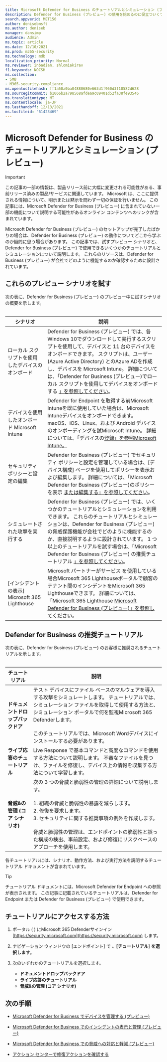 ```yaml
---
title: Microsoft Defender for Business のチュートリアルとシミュレーション (プレビュー)
description: Defender for Business (プレビュー) の使用を始めるのに役立ついくつかのチュートリアルについて説明します。
search.appverid: MET150
author: denisebmsft
ms.author: deniseb
manager: dansimp
audience: Admin
ms.topic: article
ms.date: 12/10/2021
ms.prod: m365-security
ms.technology: mdb
localization_priority: Normal
ms.reviewer: inbadian, shlomiakirav
f1.keywords: NOCSH
ms.collection:
- SMB
- M365-security-compliance
ms.openlocfilehash: ff1a50a0ba04880680e663d1f960d3f10582d628
ms.sourcegitcommit: b1066b2a798568afdea9c09401d52fa38fe93546
ms.translationtype: MT
ms.contentlocale: ja-JP
ms.lasthandoff: 12/13/2021
ms.locfileid: "61423469"
---
```

# <a name="tutorials-and-simulations-in-microsoft-defender-for-business-preview"></a>Microsoft Defender for Business のチュートリアルとシミュレーション (プレビュー)

> [!IMPORTANT]
> この記事の一部の情報は、製品リリース前に大幅に変更される可能性がある、事前リリース済みの製品/サービスに関連しています。 Microsoft は、ここに提供される情報について、明示または黙示を問わず一切の保証を行いません。 この記事には、Microsoft Defender for Business (プレビュー) に含まれていない一部の機能について説明する可能性があるオンライン コンテンツへのリンクが含まれています。

Microsoft Defender for Business (プレビュー) のセットアップが完了したばかりの場合は、Defender for Business (プレビュー) の動作についてどこから学ぶのか疑問に思う場合があります。 この記事では、試すプレビュー シナリオと、Defender for Business (プレビュー) で使用できるいくつかのチュートリアルとシミュレーションについて説明します。 これらのリソースは、Defender for Business (プレビュー) が会社でどのように機能するのか確認するために設計されています。

## <a name="try-these-preview-scenarios"></a>これらのプレビュー シナリオを試す

次の表に、Defender for Business (プレビュー) のプレビュー中に試すシナリオの概要を示します。 
<br/><br/>


| シナリオ  | 説明  |
|---------|---------|
| ローカル スクリプトを使用したデバイスのオンボード     | Defender for Business (プレビュー) では、各Windows 10でダウンロードして実行するスクリプトを使用して、デバイスと 11 台のデバイスをオンボードできます。 スクリプトは、ユーザー (Azure Active Directory) とのAzure ADを作成し、デバイスを Microsoft Intune。 詳細については、「Defender for Business (プレビュー)でローカル スクリプトを使用してデバイスをオンボードする [」を参照してください](mdb-onboard-devices.md#onboard-a-device-using-a-local-script-in-defender-for-business)。         |
| デバイスを使用したオンボード Microsoft Intune     | Defender for Endpoint を取得する前Microsoft Intuneを既に使用していた場合は、Microsoft Intuneデバイスをオンボードできます。 macOS、iOS、Linux、および Android デバイスのオンボーディングを試Microsoft Intune。 詳細については、「デバイスの[登録」を参照Microsoft Intune。](/mem/intune/enrollment/device-enrollment)        |
| セキュリティ ポリシーと設定の編集     | Defender for Business (プレビュー) でセキュリティ ポリシーと設定を管理している場合は、[デバイス構成] ページを使用してポリシーを表示および編集します。 詳細については、「Microsoft Defender for Business (プレビュー)のポリシーを表示 [または編集する」を参照してください](mdb-view-edit-policies.md)。        |
| シミュレートされた攻撃を実行する   | Defender for Business (プレビュー) では、いくつかのチュートリアルとシミュレーションを利用できます。 これらのチュートリアルとシミュレーションは、Defender for Business (プレビュー) の脅威保護機能が会社でどのように機能するのか、直接説明するように設計されています。 1 つ以上のチュートリアルを試す場合は、「Microsoft Defender for Business (プレビュー) の推奨チュートリアル [」を参照してください](#recommended-tutorials-for-defender-for-business)。         |
| [インシデントの表示] Microsoft 365 Lighthouse     | Microsoft パートナーがサービス を使用している場合Microsoft 365 Lighthouseポータルで顧客のテナント間のインシデントをMicrosoft 365 Lighthouseできます。 詳細については、「Microsoft 365 Lighthouse [Microsoft Defender for Business (プレビュー)」を参照してください](mdb-lighthouse-integration.md)。       |


## <a name="recommended-tutorials-for-defender-for-business"></a>Defender for Business の推奨チュートリアル

次の表に、Defender for Business (プレビュー) のお客様に推奨されるチュートリアルを示します。
<br/><br/>


| チュートリアル  | 説明  |
|---------|---------|
| **ドキュメントドロップバックドア**     | テスト デバイスにファイル ベースのマルウェアを導入する攻撃をシミュレートします。 チュートリアルでは、シミュレーション ファイルを取得して使用する方法と、シミュレーション ポータルで何を監視Microsoft 365 Defenderします。 <br/><br/>このチュートリアルでは、Microsoft Wordデバイスにインストールする必要があります。   |
| **ライブ応答のチュートリアル**     | Live Response で基本コマンドと高度なコマンドを使用する方法について説明します。 不審なファイルを見つけ、ファイルを修復し、デバイス上の情報を収集する方法について学習します。   |
| **脅威&の管理 (コア シナリオ)**     | 次の 3 つの脅威と脆弱性の管理の詳細について説明します。 <br/><br/>1. 組織の脅威と脆弱性の暴露を減らします。 <br/>2. 修復を要求します。 <br/>3. セキュリティに関する推奨事項の例外を作成します。 <br/><br/> 脅威と脆弱性の管理は、エンドポイントの脆弱性と誤った構成の検出、事前設定、および修復にリスクベースのアプローチを使用します。      |

各チュートリアルには、シナリオ、動作方法、および実行方法を説明するチュートリアル ドキュメントが含まれています。

> [!TIP]
> チュートリアル ドキュメントには、Microsoft Defender for Endpoint への参照が表示されます。 この記事に記載されているチュートリアルは、Defender for Endpoint または Defender for Business (プレビュー) で使用できます。

## <a name="how-to-access-the-tutorials"></a>チュートリアルにアクセスする方法

1. ポータル ( ) にMicrosoft 365 Defenderサインイン [https://security.microsoft.com](https://security.microsoft.com) します。

2. ナビゲーション ウィンドウの [エンドポイント] で **、[チュートリアル**] **を選択します**。

3. 次のいずれかのチュートリアルを選択します。

   - **ドキュメントドロップバックドア**
   - **ライブ応答のチュートリアル**
   - **脅威&の管理 (コア シナリオ)**

## <a name="next-steps"></a>次の手順

- [Microsoft Defender for Business でデバイスを管理する (プレビュー)](mdb-manage-devices.md)

- [Microsoft Defender for Business でのインシデントの表示と管理 (プレビュー)](mdb-view-manage-incidents.md)

- [Microsoft Defender for Business での脅威への対応と軽減 (プレビュー)](mdb-respond-mitigate-threats.md)

- [アクション センターで修復アクションを確認する](mdb-review-remediation-actions.md)